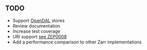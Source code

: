 ## TODO
- Support [OpenDAL](https://crates.io/crates/opendal) stores
- Review documentation
- Increase test coverage
- URI support [see ZEP0008](https://github.com/zarr-developers/zeps/pull/48)
- Add a performance comparison to other Zarr implementations